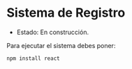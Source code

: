 <h1> Sistema de Registro </h1>

 - Estado: En construcción. 

Para ejecutar el sistema debes poner:

```npm install react```
